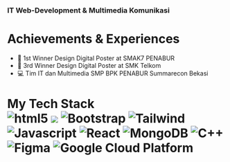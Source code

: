 ### IT Web-Development & Multimedia Komunikasi
# Achievements & Experiences
- 🥇 1st Winner Design Digital Poster at SMAK7 PENABUR
- 🥉 3rd Winner Design Digital Poster at SMK Telkom
- 💻 Tim IT dan Multimedia SMP BPK PENABUR Summarecon Bekasi
<h1> My Tech Stack <br>
  <img alt="html5" src="https://img.shields.io/badge/-HTML5-E34F26?style=flat-square&logo=html5&logoColor=white" />
  <img src="https://img.shields.io/badge/-CSS-1a73e8?style=flat-square&logo=css&logoColor=white" />
  <img alt="Bootstrap" src="https://img.shields.io/badge/-Bootstrap-7953b3?style=flat-square&logo=bootstrap&logoColor=white" />
  <img alt="Tailwind" src="https://img.shields.io/badge/-Tailwind-blue?style=flat-square&logo=tailwindcss&logoColor=white" />
  <img alt="Javascript" src="https://img.shields.io/badge/-JavaScript-f7df1c?style=flat-square&logo=javascript&logoColor=black" />
  <img alt="React" src="https://img.shields.io/badge/-React-45b8d8?style=flat-square&logo=react&logoColor=white" />
  <img alt="MongoDB" src="https://img.shields.io/badge/-MongoDB Compass-13aa52?style=flat-square&logo=mongodb&logoColor=white" />
  <img alt="C++" src="https://img.shields.io/badge/-C++-darkblue?style=flat-square&logo=cplusplus&logoColor=white" />
  <img alt="Figma" src="https://img.shields.io/badge/-Figma-purple?style=flat-square&logo=figma&logoColor=white" />
  <img alt="Google Cloud Platform" src="https://img.shields.io/badge/-Google_Cloud-1a73e8?style=flat-square&logo=google-cloud&logoColor=white" />
</h1>



  

  


